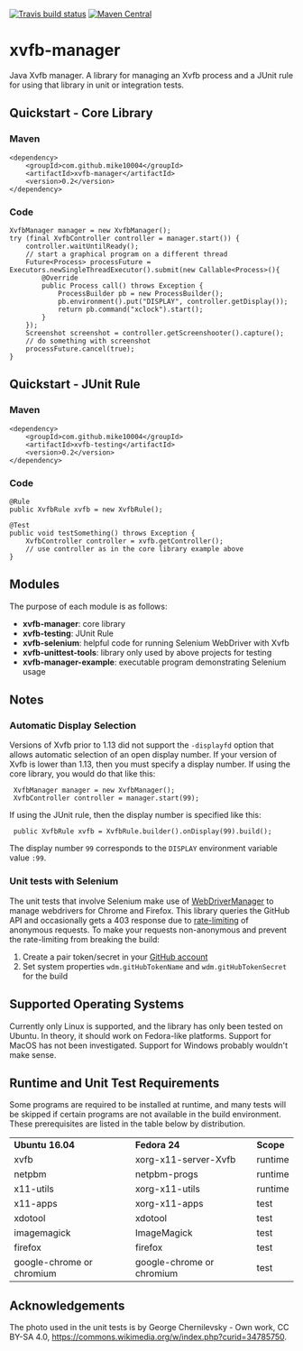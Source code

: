 [![Travis build status](https://img.shields.io/travis/mike10004/xvfb-manager-java.svg)](https://travis-ci.org/mike10004/xvfb-manager-java)
[![Maven Central](https://img.shields.io/maven-central/v/com.github.mike10004/xvfb-manager-parent.svg)](https://repo1.maven.org/maven2/com/github/mike10004/xvfb-manager-parent/)

xvfb-manager
============

Java Xvfb manager. A library for managing an Xvfb process and a JUnit 
rule for using that library in unit or integration tests.

Quickstart - Core Library
-------------------------

### Maven

    <dependency>
        <groupId>com.github.mike10004</groupId>
        <artifactId>xvfb-manager</artifactId>
        <version>0.2</version>
    </dependency>

### Code

    XvfbManager manager = new XvfbManager();
    try (final XvfbController controller = manager.start()) {
        controller.waitUntilReady();
        // start a graphical program on a different thread
        Future<Process> processFuture = Executors.newSingleThreadExecutor().submit(new Callable<Process>(){
            @Override
            public Process call() throws Exception {
                ProcessBuilder pb = new ProcessBuilder();
                pb.environment().put("DISPLAY", controller.getDisplay());
                return pb.command("xclock").start();
            }
        });
        Screenshot screenshot = controller.getScreenshooter().capture();
        // do something with screenshot
        processFuture.cancel(true);
    }

Quickstart - JUnit Rule
-----------------------

### Maven

    <dependency>
        <groupId>com.github.mike10004</groupId>
        <artifactId>xvfb-testing</artifactId>
        <version>0.2</version>
    </dependency>

### Code

    @Rule
    public XvfbRule xvfb = new XvfbRule();
    
    @Test
    public void testSomething() throws Exception {
        XvfbController controller = xvfb.getController();
        // use controller as in the core library example above
    }

Modules
-------

The purpose of each module is as follows:

* **xvfb-manager**: core library
* **xvfb-testing**: JUnit Rule
* **xvfb-selenium**: helpful code for running Selenium WebDriver with Xvfb
* **xvfb-unittest-tools**: library only used by above projects for testing
* **xvfb-manager-example**: executable program demonstrating Selenium usage

Notes
-----

### Automatic Display Selection

Versions of Xvfb prior to 1.13 did not support the `-displayfd` option 
that allows automatic selection of an open display number. If your 
version of Xvfb is lower than 1.13, then you must specify a display 
number. If using the core library, you would do that like this:

     XvfbManager manager = new XvfbManager();
     XvfbController controller = manager.start(99); 

If using the JUnit rule, then the display number is specified like this:

     public XvfbRule xvfb = XvfbRule.builder().onDisplay(99).build();

The display number `99` corresponds to the `DISPLAY` environment 
variable value `:99`.

### Unit tests with Selenium

The unit tests that involve Selenium make use of [WebDriverManager]
to manage webdrivers for Chrome and Firefox. This library queries the 
GitHub API and occasionally gets a 403 response due to [rate-limiting]
of anonymous requests. To make your requests non-anonymous and prevent
the rate-limiting from breaking the build:

1. Create a pair token/secret in your [GitHub account]
2. Set system properties `wdm.gitHubTokenName` and `wdm.gitHubTokenSecret`
   for the build

Supported Operating Systems
---------------------------

Currently only Linux is supported, and the library has only been tested
on Ubuntu. In theory, it should work on Fedora-like platforms. Support
for MacOS has not been investigated. Support for Windows probably 
wouldn't make sense.

Runtime and Unit Test Requirements
----------------------------------

Some programs are required to be installed at runtime, and many tests 
will be skipped if certain programs are not available in the build 
environment. These prerequisites are listed in the table below by 
distribution.

<table>
  <tr>
    <td><b>Ubuntu 16.04</b></td>
    <td><b>Fedora 24</b></td>
    <td><b>Scope</b></td>
  </tr>
  <tr>
    <td>xvfb</td>
    <td>xorg-x11-server-Xvfb</td>
    <td>runtime</td>
  </tr>
  <tr>
    <td>netpbm</td>
    <td>netpbm-progs</td>
    <td>runtime</td>
  </tr>
  <tr>
    <td>x11-utils</td>
    <td>xorg-x11-utils</td>
    <td>runtime</td>
  </tr>
  <tr>
    <td>x11-apps</td>
    <td>xorg-x11-apps</td>
    <td>test</td>
  </tr>
  <tr>
    <td>xdotool</td>
    <td>xdotool</td>
    <td>test</td>
  </tr>
  <tr>
    <td>imagemagick</td>
    <td>ImageMagick</td>
    <td>test</td>
  </tr>
  <tr>
    <td>firefox</td>
    <td>firefox</td>
    <td>test</td>
  </tr>
  <tr>
    <td>google-chrome or chromium</td>
    <td>google-chrome or chromium</td>
    <td>test</td>
  </tr>
</table>

Acknowledgements
----------------

The photo used in the unit tests is by George Chernilevsky - Own work, 
CC BY-SA 4.0, https://commons.wikimedia.org/w/index.php?curid=34785750.

[WebDriverManager]: https://github.com/bonigarcia/webdrivermanager
[rate-limiting]: https://developer.github.com/v3/#rate-limiting
[GitHub account]: https://github.com/settings/tokens
